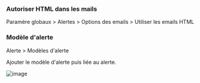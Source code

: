 ### Autoriser HTML dans les mails
Paramère globaux > Alertes >  Options des emails > Utiliser les emails HTML

### Modèle d'alerte
Alerte > Modèles d'alerte

Ajouter le modèle d'alerte puis liée au alerte.

![image](https://github.com/user-attachments/assets/4d159937-f41a-4896-b526-082682c5ab55)
